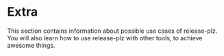 # Extra

This section contains information about possible use cases of release-plz.
You will also learn how to use release-plz with other tools, to achieve awesome
things.
